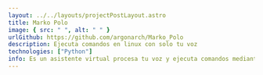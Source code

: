 ```yaml
---
layout: ../../layouts/projectPostLayout.astro
title: Marko Polo
image: { src: " ", alt: " " }
urlGithub: https://github.com/argonarch/Marko_Polo
description: Ejecuta comandos en linux con solo tu voz
technologies: ["Python"]
info: Es un asistente virtual procesa tu voz y ejecuta comandos mediante contextos pre-configurados
---
```

